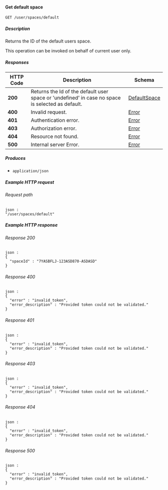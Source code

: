 
<a name="get_user_default_space"></a>
#### Get default space
```
GET /user/spaces/default
```


##### Description
Returns the ID of the default users space.

This operation can be invoked on behalf of current user only.


##### Responses

|HTTP Code|Description|Schema|
|---|---|---|
|**200**|Returns the Id of the default user space or 'undefined' in case no space is selected as default.|[DefaultSpace](../definitions/DefaultSpace.md#defaultspace)|
|**400**|Invalid request.|[Error](../definitions/Error.md#error)|
|**401**|Authentication error.|[Error](../definitions/Error.md#error)|
|**403**|Authorization error.|[Error](../definitions/Error.md#error)|
|**404**|Resource not found.|[Error](../definitions/Error.md#error)|
|**500**|Internal server Error.|[Error](../definitions/Error.md#error)|


##### Produces

* `application/json`


##### Example HTTP request

###### Request path
```
json :
"/user/spaces/default"
```


##### Example HTTP response

###### Response 200
```
json :
{
  "spaceId" : "7YASBFLJ-123ASD870-ASDASD"
}
```


###### Response 400
```
json :
{
  "error" : "invalid_token",
  "error_description" : "Provided token could not be validated."
}
```


###### Response 401
```
json :
{
  "error" : "invalid_token",
  "error_description" : "Provided token could not be validated."
}
```


###### Response 403
```
json :
{
  "error" : "invalid_token",
  "error_description" : "Provided token could not be validated."
}
```


###### Response 404
```
json :
{
  "error" : "invalid_token",
  "error_description" : "Provided token could not be validated."
}
```


###### Response 500
```
json :
{
  "error" : "invalid_token",
  "error_description" : "Provided token could not be validated."
}
```




